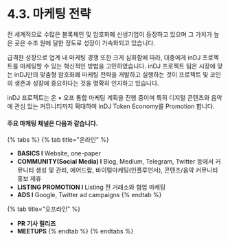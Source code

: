 # 4.3. 마케팅 전략

전 세계적으로 수많은 블록체인 및 암호화폐 신생기업이 등장하고 있으며 그 가치가 높은 곳은 수조 원에 달한 정도로 성장이 가속화되고 있습니다.&#x20;

급격한 성장으로 업계 내 마케팅 경쟁 또한 크게 심화함에 따라, 대중에게 inDJ 프로젝트를 마케팅할 수 있는 혁신적인 방법을 고민하였습니다. inDJ 프로젝트 팀은 시장에 맞는 inDJ만의 맞춤형 암호화폐 마케팅 전략을 개발하고 실행하는 것이 프로젝트 및 코인의 생존과 성장에 중요하다는 것을 명확히 인지하고 있습니다.&#x20;

inDJ 프로젝트는 온 • 오프 통합 마케팅 계획을 진행 중이며 특히 디지털 콘텐츠와 음악에 관심 있는 커뮤니티까지 확대하여 inDJ Token Economy를 Promotion 합니다.&#x20;

#### 주요 마케팅 채널은 다음과 같습니다.

{% tabs %}
{% tab title="온라인" %}
* **BASICS l** Website, one-paper
* **COMMUNITY(Social Media) l** Blog, Medium, Telegram, Twitter 등에서 커뮤니티 생성 및 관리, 에어드랍, 바이럴마케팅(인플루언서), 콘텐츠/음악 커뮤니티 홍보 제휴
* **LISTING PROMOTION l** Listing 전 거래소와 협업 마케팅
* **ADS l** Google, Twitter ad campaigns&#x20;
{% endtab %}

{% tab title="오프라인" %}
* **PR 기사 릴리즈**
* **MEETUPS**
{% endtab %}
{% endtabs %}
